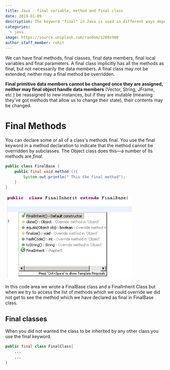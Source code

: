 ```yaml
---
title: Java - final variable, method and final class
date: 2019-01-09
description: The keyword "final" in Java is used in different ways depending on the context
categories:
  - java
image: https://source.unsplash.com/random/1200x900
author_staff_member: rohit
---
```


We can have final methods, final classes, final data members, final local variables and final parameters. A final class implicitly has all the methods as final, but not necessarily the data members. A final class may not be extended; neither may a final method be overridden.

**Final primitive data members cannot be changed once they are assigned, neither may final object handle data members** (Vector, String, JFrame, etc.) be reassigned to new instances, but if they are mutable (meaning they've got methods that allow us to change their state), their contents may be changed.

# Final Methods

You can declare some or all of a class's methods final. You use the final keyword in a method declaration to indicate that the method cannot be overridden by subclasses. The Object class does this—a number of its methods are _final_.

```java
public class FinalBase {
	public final void method (){
		System.out.println(" This the final method");
	}
}

``` 
<img alt="this impl" src="/images/java/j-18.webp" lazyload width="400px"/>

In this code area we wrote a FinalBase class and a FinalInherit Class but when we try to access the list of methods which we could override we did not get to see the method which we have declared as final in FinalBase class.

## Final classes

When you did not wanted the class to be inherited by any other class you use the final keyword.

```java
public final class FinalClass{
	...
	...
}
```






